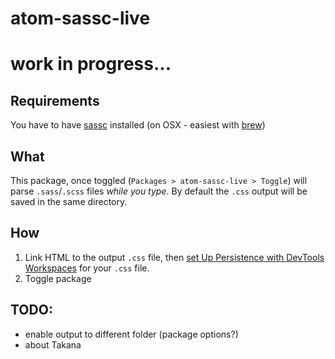 # atom-sassc-live

# work in progress...

## Requirements

You have to have [sassc](https://github.com/sass/sassc) installed (on OSX - easiest with [brew](https://github.com/sass/sassc))

## What

This package, once toggled (```Packages > atom-sassc-live > Toggle```) will parse ```.sass```/```.scss``` files *while you type*. By default the ```.css``` output will be saved in the same directory.

## How

1. Link HTML to the output ```.css``` file, then [set Up Persistence with DevTools Workspaces](https://developers.google.com/web/tools/setup/setup-workflow) for your ```.css``` file.
2. Toggle package



## TODO:

  - enable output to different folder (package options?)
  - about Takana
